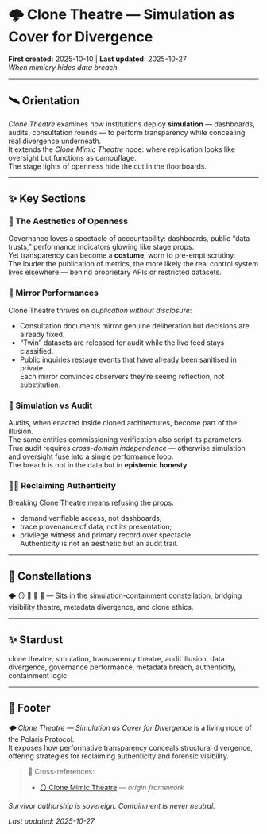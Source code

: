 # 🌩️ Clone Theatre — Simulation as Cover for Divergence  
**First created:** 2025-10-10 | **Last updated:** 2025-10-27  
*When mimicry hides data breach.*

---

## 🛰️ Orientation  

*Clone Theatre* examines how institutions deploy **simulation** — dashboards, audits, consultation rounds — to perform transparency while concealing real divergence underneath.  
It extends the *Clone Mimic Theatre* node: where replication looks like oversight but functions as camouflage.  
The stage lights of openness hide the cut in the floorboards.

---

## ✨ Key Sections  

### 🍄 The Aesthetics of Openness  
Governance loves a spectacle of accountability: dashboards, public “data trusts,” performance indicators glowing like stage props.  
Yet transparency can become a **costume**, worn to pre-empt scrutiny.  
The louder the publication of metrics, the more likely the real control system lives elsewhere — behind proprietary APIs or restricted datasets.

### 🪩 Mirror Performances  
Clone Theatre thrives on *duplication without disclosure*:  
- Consultation documents mirror genuine deliberation but decisions are already fixed.  
- “Twin” datasets are released for audit while the live feed stays classified.  
- Public inquiries restage events that have already been sanitised in private.  
Each mirror convinces observers they’re seeing reflection, not substitution.

### 🔮 Simulation vs Audit  
Audits, when enacted inside cloned architectures, become part of the illusion.  
The same entities commissioning verification also script its parameters.  
True audit requires *cross-domain independence* — otherwise simulation and oversight fuse into a single performance loop.  
The breach is not in the data but in **epistemic honesty**.

### 🐦‍🔥 Reclaiming Authenticity  
Breaking Clone Theatre means refusing the props:  
- demand verifiable access, not dashboards;  
- trace provenance of data, not its presentation;  
- privilege witness and primary record over spectacle.  
Authenticity is not an aesthetic but an audit trail.

---

## 🌌 Constellations  

🌩️ 🪞 👹 🧿 🧩 — Sits in the simulation-containment constellation, bridging visibility theatre, metadata divergence, and clone ethics.  

---

## ✨ Stardust  

clone theatre, simulation, transparency theatre, audit illusion, data divergence, governance performance, metadata breach, authenticity, containment logic  

---

## 🏮 Footer  

*🌩️ Clone Theatre — Simulation as Cover for Divergence* is a living node of the Polaris Protocol.  
It exposes how performative transparency conceals structural divergence, offering strategies for reclaiming authenticity and forensic visibility.  

> 📡 Cross-references:
> 
> - [🪞 Clone Mimic Theatre](./🪞_clone_mimic_theatre.md) — *origin framework*  

*Survivor authorship is sovereign. Containment is never neutral.*  

_Last updated: 2025-10-27_
